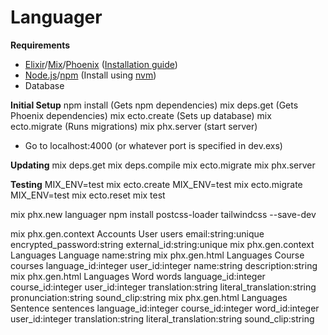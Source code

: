 # Languager


__Requirements__
- [Elixir](http://elixir-lang.org/)/[Mix](http://elixir-lang.org/getting-started/mix-otp/introduction-to-mix.html)/[Phoenix](http://www.phoenixframework.org/) ([Installation guide](http://www.phoenixframework.org/docs/installation))
- [Node.js](https://nodejs.org/en/)/[npm](https://www.npmjs.com/) (Install using [nvm](https://github.com/creationix/nvm))
- Database

__Initial Setup__
  npm install (Gets npm dependencies)
  mix deps.get (Gets Phoenix dependencies)
  mix ecto.create (Sets up database)
  mix ecto.migrate (Runs migrations)
  mix phx.server (start server)
  - Go to localhost:4000 (or whatever port is specified in dev.exs)

__Updating__
  mix deps.get
  mix deps.compile
  mix ecto.migrate
  mix phx.server



__Testing__
  MIX_ENV=test mix ecto.create
  MIX_ENV=test mix ecto.migrate
  MIX_ENV=test mix ecto.reset
  mix test





mix phx.new languager
npm install postcss-loader tailwindcss --save-dev


mix phx.gen.context Accounts User users email:string:unique encrypted_password:string external_id:string:unique
mix phx.gen.context Languages Language name:string 
mix phx.gen.html Languages Course courses language_id:integer user_id:integer name:string description:string 
mix phx.gen.html Languages Word words language_id:integer course_id:integer user_id:integer translation:string literal_translation:string pronunciation:string sound_clip:string 
mix phx.gen.html Languages Sentence sentences language_id:integer course_id:integer word_id:integer user_id:integer translation:string literal_translation:string sound_clip:string 
